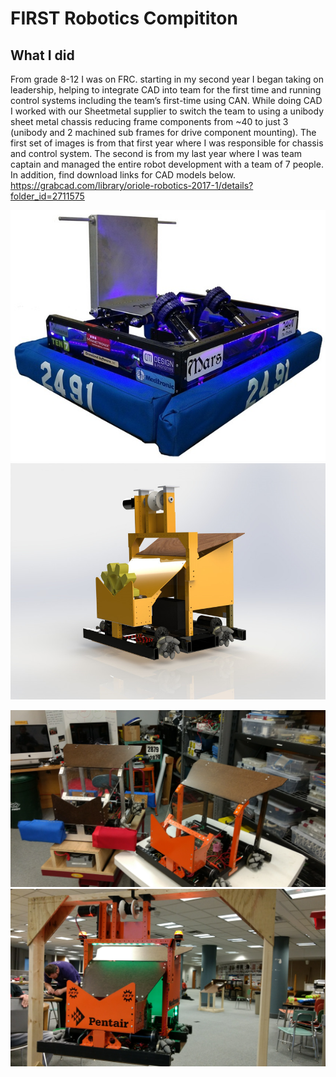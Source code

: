 # FIRST Robotics Compititon
## What I did
From grade 8-12 I was on FRC. starting in my second year I began taking on leadership, helping to integrate CAD into team for the first time and running control systems including the team’s first-time using CAN. While doing CAD I worked with our Sheetmetal supplier to switch the team to using a unibody sheet metal chassis reducing frame components from ~40 to just 3 (unibody and 2 machined sub frames for drive component mounting). The first set of images is from that first year where I was responsible for chassis and control system. The second is from my last year where I was team captain and managed the entire robot development with a team of 7 people.  In addition, find download links for CAD models below. https://grabcad.com/library/oriole-robotics-2017-1/details?folder_id=2711575



![](FRC1.jpg)
![](FRC.png)

![](FRC3.jpg)
![](FRC4.jpg)
